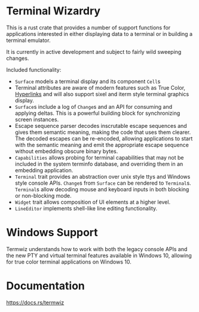 # Terminal Wizardry

This is a rust crate that provides a number of support functions for
applications interested in either displaying data to a terminal or in building
a terminal emulator.

It is currently in active development and subject to fairly wild sweeping
changes.

Included functionality:

* `Surface` models a terminal display and its component `Cell`s
* Terminal attributes are aware of modern features such as
  True Color, [Hyperlinks](https://gist.github.com/egmontkob/eb114294efbcd5adb1944c9f3cb5feda)
  and will also support sixel and iterm style terminal graphics display.
* `Surface`s include a log of `Change`s and an API for consuming
  and applying deltas.  This is a powerful building block for
  synchronizing screen instances.
* Escape sequence parser decodes inscrutable escape sequences
  and gives them semantic meaning, making the code that uses
  them clearer.  The decoded escapes can be re-encoded, allowing
  applications to start with the semantic meaning and emit
  the appropriate escape sequence without embedding obscure
  binary bytes.
* `Capabilities` allows probing for terminal capabilities
  that may not be included in the system terminfo database,
  and overriding them in an embedding application.
* `Terminal` trait provides an abstraction over unix style ttys
  and Windows style console APIs.  `Change`s from `Surface`
  can be rendered to `Terminal`s.  `Terminal`s allow decoding
  mouse and keyboard inputs in both blocking or non-blocking
  mode.
* `Widget` trait allows composition of UI elements at a higher level.
* `LineEditor` implements shell-like line editing functionality.

# Windows Support

Termwiz understands how to work with both the legacy console APIs and
the new PTY and virtual terminal features available in Windows 10,
allowing for true color terminal applications on Windows 10.

# Documentation

https://docs.rs/termwiz


